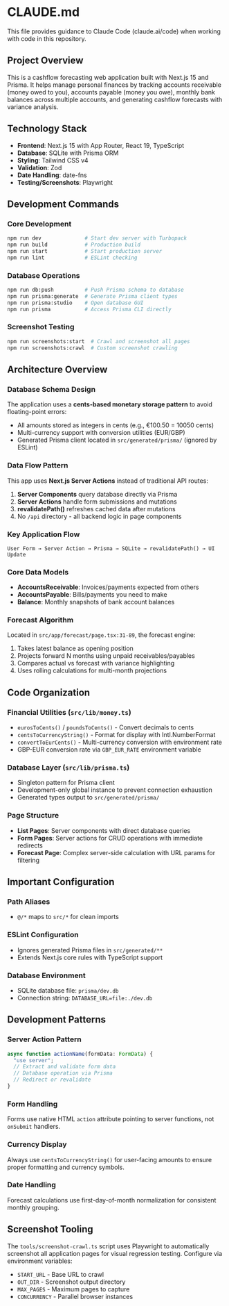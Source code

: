 # CLAUDE.md

This file provides guidance to Claude Code (claude.ai/code) when working with code in this repository.

## Project Overview

This is a cashflow forecasting web application built with Next.js 15 and Prisma. It helps manage personal finances by tracking accounts receivable (money owed to you), accounts payable (money you owe), monthly bank balances across multiple accounts, and generating cashflow forecasts with variance analysis.

## Technology Stack

- **Frontend**: Next.js 15 with App Router, React 19, TypeScript
- **Database**: SQLite with Prisma ORM
- **Styling**: Tailwind CSS v4
- **Validation**: Zod
- **Date Handling**: date-fns
- **Testing/Screenshots**: Playwright

## Development Commands

### Core Development
```bash
npm run dev              # Start dev server with Turbopack
npm run build            # Production build
npm run start            # Start production server
npm run lint             # ESLint checking
```

### Database Operations
```bash
npm run db:push          # Push Prisma schema to database
npm run prisma:generate  # Generate Prisma client types
npm run prisma:studio    # Open database GUI
npm run prisma           # Access Prisma CLI directly
```

### Screenshot Testing
```bash
npm run screenshots:start  # Crawl and screenshot all pages
npm run screenshots:crawl  # Custom screenshot crawling
```

## Architecture Overview

### Database Schema Design
The application uses a **cents-based monetary storage pattern** to avoid floating-point errors:
- All amounts stored as integers in cents (e.g., €100.50 = 10050 cents)
- Multi-currency support with conversion utilities (EUR/GBP)
- Generated Prisma client located in `src/generated/prisma/` (ignored by ESLint)

### Data Flow Pattern
This app uses **Next.js Server Actions** instead of traditional API routes:
1. **Server Components** query database directly via Prisma
2. **Server Actions** handle form submissions and mutations
3. **revalidatePath()** refreshes cached data after mutations
4. No `/api` directory - all backend logic in page components

### Key Application Flow
```
User Form → Server Action → Prisma → SQLite → revalidatePath() → UI Update
```

### Core Data Models
- **AccountsReceivable**: Invoices/payments expected from others
- **AccountsPayable**: Bills/payments you need to make  
- **Balance**: Monthly snapshots of bank account balances

### Forecast Algorithm
Located in `src/app/forecast/page.tsx:31-89`, the forecast engine:
1. Takes latest balance as opening position
2. Projects forward N months using unpaid receivables/payables
3. Compares actual vs forecast with variance highlighting
4. Uses rolling calculations for multi-month projections

## Code Organization

### Financial Utilities (`src/lib/money.ts`)
- `eurosToCents()` / `poundsToCents()` - Convert decimals to cents
- `centsToCurrencyString()` - Format for display with Intl.NumberFormat
- `convertToEurCents()` - Multi-currency conversion with environment rate
- GBP-EUR conversion rate via `GBP_EUR_RATE` environment variable

### Database Layer (`src/lib/prisma.ts`)
- Singleton pattern for Prisma client
- Development-only global instance to prevent connection exhaustion
- Generated types output to `src/generated/prisma/`

### Page Structure
- **List Pages**: Server components with direct database queries
- **Form Pages**: Server actions for CRUD operations with immediate redirects
- **Forecast Page**: Complex server-side calculation with URL params for filtering

## Important Configuration

### Path Aliases
- `@/*` maps to `src/*` for clean imports

### ESLint Configuration
- Ignores generated Prisma files in `src/generated/**`
- Extends Next.js core rules with TypeScript support

### Database Environment
- SQLite database file: `prisma/dev.db` 
- Connection string: `DATABASE_URL=file:./dev.db`

## Development Patterns

### Server Action Pattern
```typescript
async function actionName(formData: FormData) {
  "use server";
  // Extract and validate form data
  // Database operation via Prisma
  // Redirect or revalidate
}
```

### Form Handling
Forms use native HTML `action` attribute pointing to server functions, not `onSubmit` handlers.

### Currency Display
Always use `centsToCurrencyString()` for user-facing amounts to ensure proper formatting and currency symbols.

### Date Handling
Forecast calculations use first-day-of-month normalization for consistent monthly grouping.

## Screenshot Tooling

The `tools/screenshot-crawl.ts` script uses Playwright to automatically screenshot all application pages for visual regression testing. Configure via environment variables:
- `START_URL` - Base URL to crawl
- `OUT_DIR` - Screenshot output directory  
- `MAX_PAGES` - Maximum pages to capture
- `CONCURRENCY` - Parallel browser instances